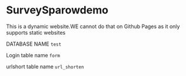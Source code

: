 # SurveySparowdemo

This is a dynamic website.WE cannot do that on Github Pages as it only supports static websites

DATABASE NAME `test`

Login table name `form`

urlshort table name `url_shorten`

